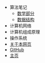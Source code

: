 - 算法笔记
  - [数学部分](/数学部分/筛质数、分解质因数和快速幂)
  - [数据结构](/数据结构部分/线段树)
- 计算机网络
- 计算机组成原理
- 操作系统
- [关于本网页](/readMe)
- [GitHub](https://github.com/FavouriteTime)
- [主页](/)